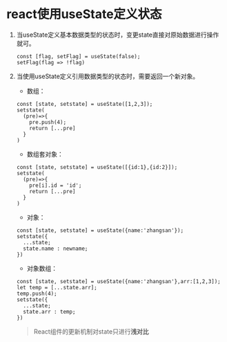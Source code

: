 # react使用useState定义状态

1. 当useState定义基本数据类型的状态时，变更state直接对原始数据进行操作就可。

   ```react
   const [flag, setFlag] = useState(false);
   setFlag(flag => !flag)
   ```

2. 当使用useState定义引用数据类型的状态时，需要返回一个新对象。

   * 数组：

   ```react
   const [state, setstate] = useState([1,2,3]);
   setstate(
     (pre)=>{
       pre.push(4);
       return [...pre]
     }
   )
   ```

   * 数组套对象：

   ```react
   const [state, setstate] = useState([{id:1},{id:2}]);
   setstate(
     (pre)=>{
       pre[i].id = 'id';
       return [...pre]
     }
   )
   ```

   * 对象：

   ```react
   const [state, setstate] = useState({name:'zhangsan'});
   setstate({
     ...state;
     state.name : newname;
   })
   ```

   * 对象数组：

   ```react
   const [state, setstate] = useState({name:'zhangsan'},arr:[1,2,3]);
   let temp = [...state.arr];
   temp.push(4);
   setstate({
     ...state;
     state.arr : temp;
   })
   ```

   > React组件的更新机制对state只进行**浅对比**

